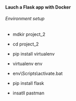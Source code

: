 #### Lauch a Flask app with Docker

<h6> Environment setup</h6>

* mdkir project_2

* cd project_2

* pip install virtualenv

* virtualenv env

* env\Scripts\activate.bat 

* pip install flask

* insatll pastman